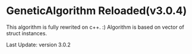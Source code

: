 
# GeneticAlgorithm Reloaded(v3.0.4)
This algorithm is fully rewrited on c++. :)
Algorithm is based on vector of struct instances.

Last Update:
version 3.0.2
